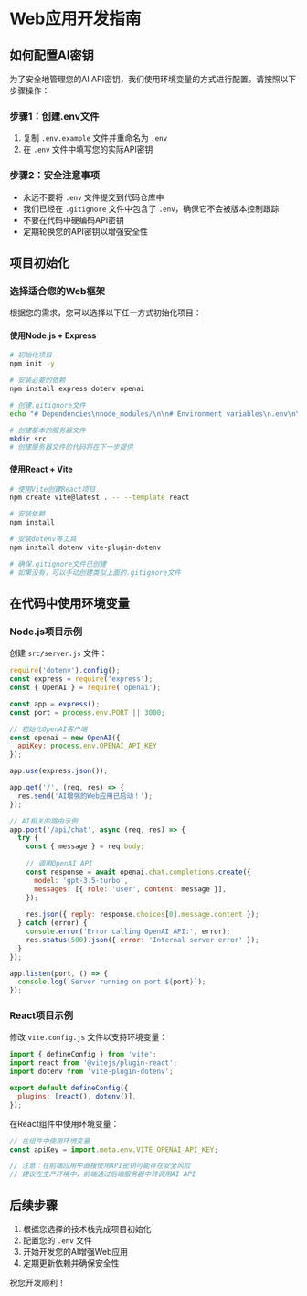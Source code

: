 # Web应用开发指南

## 如何配置AI密钥

为了安全地管理您的AI API密钥，我们使用环境变量的方式进行配置。请按照以下步骤操作：

### 步骤1：创建.env文件

1. 复制 `.env.example` 文件并重命名为 `.env`
2. 在 `.env` 文件中填写您的实际API密钥

### 步骤2：安全注意事项

- 永远不要将 `.env` 文件提交到代码仓库中
- 我们已经在 `.gitignore` 文件中包含了 `.env`，确保它不会被版本控制跟踪
- 不要在代码中硬编码API密钥
- 定期轮换您的API密钥以增强安全性

## 项目初始化

### 选择适合您的Web框架

根据您的需求，您可以选择以下任一方式初始化项目：

#### 使用Node.js + Express

```bash
# 初始化项目
npm init -y

# 安装必要的依赖
npm install express dotenv openai

# 创建.gitignore文件
echo "# Dependencies\nnode_modules/\n\n# Environment variables\n.env\n\n# Build files\ndist/\nbuild/\n\n# Logs\nlogs/\n*.log" > .gitignore

# 创建基本的服务器文件
mkdir src
# 创建服务器文件的代码将在下一步提供
```

#### 使用React + Vite

```bash
# 使用Vite创建React项目
npm create vite@latest . -- --template react

# 安装依赖
npm install

# 安装dotenv等工具
npm install dotenv vite-plugin-dotenv

# 确保.gitignore文件已创建
# 如果没有，可以手动创建类似上面的.gitignore文件
```

## 在代码中使用环境变量

### Node.js项目示例

创建 `src/server.js` 文件：

```javascript
require('dotenv').config();
const express = require('express');
const { OpenAI } = require('openai');

const app = express();
const port = process.env.PORT || 3000;

// 初始化OpenAI客户端
const openai = new OpenAI({
  apiKey: process.env.OPENAI_API_KEY
});

app.use(express.json());

app.get('/', (req, res) => {
  res.send('AI增强的Web应用已启动！');
});

// AI相关的路由示例
app.post('/api/chat', async (req, res) => {
  try {
    const { message } = req.body;
    
    // 调用OpenAI API
    const response = await openai.chat.completions.create({
      model: 'gpt-3.5-turbo',
      messages: [{ role: 'user', content: message }],
    });
    
    res.json({ reply: response.choices[0].message.content });
  } catch (error) {
    console.error('Error calling OpenAI API:', error);
    res.status(500).json({ error: 'Internal server error' });
  }
});

app.listen(port, () => {
  console.log(`Server running on port ${port}`);
});
```

### React项目示例

修改 `vite.config.js` 文件以支持环境变量：

```javascript
import { defineConfig } from 'vite';
import react from '@vitejs/plugin-react';
import dotenv from 'vite-plugin-dotenv';

export default defineConfig({
  plugins: [react(), dotenv()],
});
```

在React组件中使用环境变量：

```javascript
// 在组件中使用环境变量
const apiKey = import.meta.env.VITE_OPENAI_API_KEY;

// 注意：在前端应用中直接使用API密钥可能存在安全风险
// 建议在生产环境中，前端通过后端服务器中转调用AI API
```

## 后续步骤

1. 根据您选择的技术栈完成项目初始化
2. 配置您的 `.env` 文件
3. 开始开发您的AI增强Web应用
4. 定期更新依赖并确保安全性

祝您开发顺利！